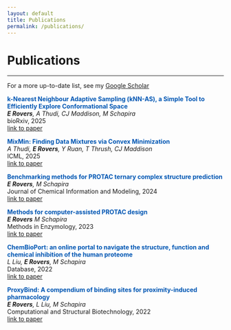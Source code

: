 ```yaml
---
layout: default
title: Publications
permalink: /publications/
---
```


# Publications
---

For a more up-to-date list, see my [Google Scholar](https://scholar.google.com/citations?user=B_ccEo4AAAAJ&hl=en)

<span style="color: #0056b3;">**k-Nearest Neighbour Adaptive Sampling (kNN-AS), a Simple Tool to Efficiently Explore Conformational Space**</span>  
***E Rovers**, A Thudi, CJ Maddison, M Schapira*  
bioRxiv, 2025  
[link to paper](https://doi.org/10.1101/2025.03.05.641673)

<span style="color: #0056b3;">**MixMin: Finding Data Mixtures via Convex Minimization**</span>  
*A Thudi, **E Rovers**, Y Ruan, T Thrush, CJ Maddison*  
ICML, 2025    
[link to paper](https://doi.org/10.48550/arXiv.2502.10510)

<span style="color: #0056b3;">**Benchmarking methods for PROTAC ternary complex structure prediction**</span>  
***E Rovers**, M Schapira*  
Journal of Chemical Information and Modeling, 2024  
[link to paper](https://doi.org/10.1021/acs.jcim.4c00426)

<span style="color: #0056b3;">**Methods for computer-assisted PROTAC design**</span>  
***E Rovers** M Schapira*  
Methods in Enzymology, 2023  
[link to paper](https://doi.org/10.1016/bs.mie.2023.06.020)

<span style="color: #0056b3;">**ChemBioPort: an online portal to navigate the structure, function and chemical inhibition of the human proteome**</span>  
*L Liu, **E Rovers**, M Schapira*  
Database, 2022  
[link to paper](https://doi.org/10.1093/database/baac088)

<span style="color: #0056b3;">**ProxyBind: A compendium of binding sites for proximity-induced pharmacology**</span>  
***E Rovers**, L Liu, M Schapira*  
Computational and Structural Biotechnology, 2022  
[link to paper](https://doi.org/10.1016/j.csbj.2022.11.010)

